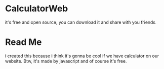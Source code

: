 # CalculatorWeb
it's free and open source, you can download it and share with you friends.

# Read Me
i created this because i think it's gonna be cool if we have calculator on our website. Btw, it's made by javascript and of course it's free.
